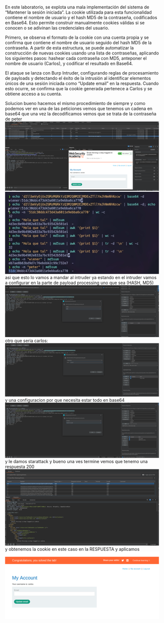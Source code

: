 En este laboratorio, se explota una mala implementación del sistema de “Mantener la sesión iniciada”. La cookie utilizada para esta funcionalidad contiene el nombre de usuario y el hash MD5 de la contraseña, codificados en Base64. Esto permite construir manualmente cookies válidas si se conocen o se adivinan las credenciales del usuario.

Primero, se observa el formato de la cookie con una cuenta propia y se confirma que contiene el nombre de usuario seguido del hash MD5 de la contraseña. A partir de esta estructura, se puede automatizar la construcción de nuevas cookies usando una lista de contraseñas, aplicando los siguientes pasos: hashear cada contraseña con MD5, anteponer el nombre de usuario (Carlos), y codificar el resultado en Base64.

El ataque se lanza con Burp Intruder, configurando reglas de procesamiento de payloads y detectando el éxito de la intrusión al identificar elementos únicos de una sesión iniciada como “Update email” en la respuesta. Cuando esto ocurre, se confirma que la cookie generada pertenece a Carlos y se obtiene acceso a su cuenta.

Solucion
bueno hacemos el mismo procedimiento de siempre y como podemos ver en una de las peticiones vemos que tenemos un cadena en base64 que una vez la decodificamos vemos que se trata de la contraseña de peter
![Pasted_image_20250820210430.png](Imagenes/Pasted_image_20250820210430.png)
![Pasted_image_20250820210541.png](Imagenes/Pasted_image_20250820210541.png)
asi que esto lo vamos a mandar al intruder
ya estando en el intruder vamos a configurar en la parte de payload processing uno que sea (HASH, MD5)
![Pasted_image_20250820211213.png](Imagenes/Pasted_image_20250820211213.png)
otro que seria carlos:
![Pasted_image_20250820211349.png](Imagenes/Pasted_image_20250820211349.png)
y una configuracion por que necesita estar todo en base64
![Pasted_image_20250820211501.png](Imagenes/Pasted_image_20250820211501.png)
y le damos starattack
y bueno una ves termine vemos que tenemo una respuesta 200
![Pasted_image_20250820212340.png](Imagenes/Pasted_image_20250820212340.png)
y obtenemos la cookie en este caso en la RESPUESTA y aplicamos
![Pasted_image_20250820212507.png](Imagenes/Pasted_image_20250820212507.png)
